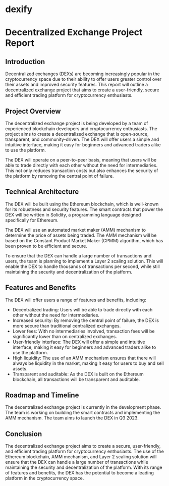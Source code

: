 # dexify

# Decentralized Exchange Project Report

## Introduction
Decentralized exchanges (DEXs) are becoming increasingly popular in the cryptocurrency space due to their ability to offer users greater control over their assets and improved security features. This report will outline a decentralized exchange project that aims to create a user-friendly, secure and efficient trading platform for cryptocurrency enthusiasts.

## Project Overview
The decentralized exchange project is being developed by a team of experienced blockchain developers and cryptocurrency enthusiasts. The project aims to create a decentralized exchange that is open-source, transparent, and community-driven. The DEX will offer users a simple and intuitive interface, making it easy for beginners and advanced traders alike to use the platform.

The DEX will operate on a peer-to-peer basis, meaning that users will be able to trade directly with each other without the need for intermediaries. This not only reduces transaction costs but also enhances the security of the platform by removing the central point of failure.

## Technical Architecture
The DEX will be built using the Ethereum blockchain, which is well-known for its robustness and security features. The smart contracts that power the DEX will be written in Solidity, a programming language designed specifically for Ethereum.

The DEX will use an automated market maker (AMM) mechanism to determine the price of assets being traded. The AMM mechanism will be based on the Constant Product Market Maker (CPMM) algorithm, which has been proven to be efficient and secure.

To ensure that the DEX can handle a large number of transactions and users, the team is planning to implement a Layer 2 scaling solution. This will enable the DEX to handle thousands of transactions per second, while still maintaining the security and decentralization of the platform.

## Features and Benefits
The DEX will offer users a range of features and benefits, including:

- Decentralized trading: Users will be able to trade directly with each other without the need for intermediaries.
- Increased security: By removing the central point of failure, the DEX is more secure than traditional centralized exchanges.
- Lower fees: With no intermediaries involved, transaction fees will be significantly lower than on centralized exchanges.
- User-friendly interface: The DEX will offer a simple and intuitive interface, making it easy for beginners and advanced traders alike to use the platform.
- High liquidity: The use of an AMM mechanism ensures that there will always be liquidity in the market, making it easy for users to buy and sell assets.
- Transparent and auditable: As the DEX is built on the Ethereum blockchain, all transactions will be transparent and auditable.

## Roadmap and Timeline
The decentralized exchange project is currently in the development phase. The team is working on building the smart contracts and implementing the AMM mechanism. The team aims to launch the DEX in Q3 2023.

## Conclusion
The decentralized exchange project aims to create a secure, user-friendly, and efficient trading platform for cryptocurrency enthusiasts. The use of the Ethereum blockchain, AMM mechanism, and Layer 2 scaling solution will ensure that the DEX can handle a large number of transactions while maintaining the security and decentralization of the platform. With its range of features and benefits, the DEX has the potential to become a leading platform in the cryptocurrency space.
